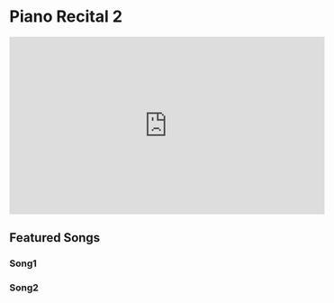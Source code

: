 # Piano Recital 2

<iframe width="560" height="315" src="https://www.youtube.com/embed/cUDIjyfWZr8" title="YouTube video player" frameborder="0" allow="accelerometer; autoplay; clipboard-write; encrypted-media; gyroscope; picture-in-picture" allowfullscreen></iframe>


## Featured Songs

### Song1

### Song2